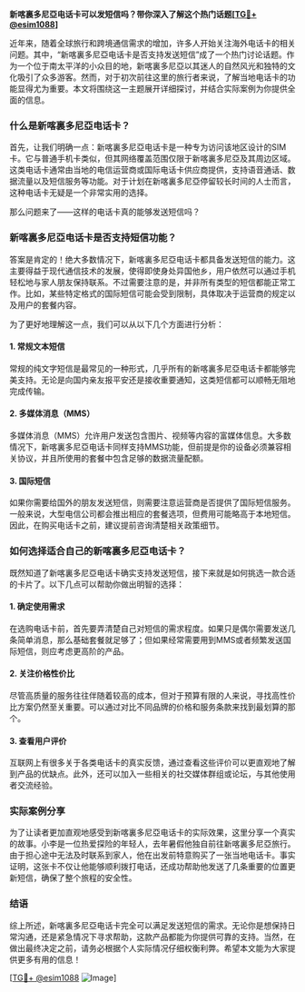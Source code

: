 **新喀裏多尼亞电话卡可以发短信吗？带你深入了解这个热门话题[[TG💪+ @esim1088](https://t.me/s/esim1088)]**

近年来，随着全球旅行和跨境通信需求的增加，许多人开始关注海外电话卡的相关问题。其中，“新喀裏多尼亞电话卡是否支持发送短信”成了一个热门讨论话题。作为一个位于南太平洋的小众目的地，新喀裏多尼亞以其迷人的自然风光和独特的文化吸引了众多游客。然而，对于初次前往这里的旅行者来说，了解当地电话卡的功能显得尤为重要。本文将围绕这一主题展开详细探讨，并结合实际案例为你提供全面的信息。

### 什么是新喀裏多尼亞电话卡？

首先，让我们明确一点：新喀裏多尼亞电话卡是一种专为访问该地区设计的SIM卡。它与普通手机卡类似，但其网络覆盖范围仅限于新喀裏多尼亞及其周边区域。这类电话卡通常由当地的电信运营商或国际电话卡供应商提供，支持语音通话、数据流量以及短信服务等功能。对于计划在新喀裏多尼亞停留较长时间的人士而言，这种电话卡无疑是一个非常实用的选择。

那么问题来了——这样的电话卡真的能够发送短信吗？

### 新喀裏多尼亞电话卡是否支持短信功能？

答案是肯定的！绝大多数情况下，新喀裏多尼亞电话卡都具备发送短信的能力。这主要得益于现代通信技术的发展，使得即使身处异国他乡，用户依然可以通过手机轻松地与家人朋友保持联系。不过需要注意的是，并非所有类型的短信都能正常工作。比如，某些特定格式的国际短信可能会受到限制，具体取决于运营商的规定以及用户的套餐内容。

为了更好地理解这一点，我们可以从以下几个方面进行分析：

#### 1. 常规文本短信
常规的纯文字短信是最常见的一种形式，几乎所有的新喀裏多尼亞电话卡都能够完美支持。无论是向国内亲友报平安还是接收重要通知，这类短信都可以顺畅无阻地完成传输。

#### 2. 多媒体消息（MMS）
多媒体消息（MMS）允许用户发送包含图片、视频等内容的富媒体信息。大多数情况下，新喀裏多尼亞电话卡同样支持MMS功能，但前提是你的设备必须兼容相关协议，并且所使用的套餐中包含足够的数据流量配额。

#### 3. 国际短信
如果你需要给国外的朋友发送短信，则需要注意运营商是否提供了国际短信服务。一般来说，大型电信公司都会推出相应的套餐选项，但费用可能略高于本地短信。因此，在购买电话卡之前，建议提前咨询清楚相关政策细节。

### 如何选择适合自己的新喀裏多尼亞电话卡？

既然知道了新喀裏多尼亞电话卡确实支持发送短信，接下来就是如何挑选一款合适的卡片了。以下几点可以帮助你做出明智的选择：

#### 1. 确定使用需求
在选购电话卡前，首先要弄清楚自己对短信的需求程度。如果只是偶尔需要发送几条简单消息，那么基础套餐就足够了；但如果经常需要用到MMS或者频繁发送国际短信，则应考虑更高阶的产品。

#### 2. 关注价格性价比
尽管高质量的服务往往伴随着较高的成本，但对于预算有限的人来说，寻找高性价比方案仍然至关重要。可以通过对比不同品牌的价格和服务条款来找到最划算的那个。

#### 3. 查看用户评价
互联网上有很多关于各类电话卡的真实反馈，通过查看这些评价可以更直观地了解到产品的优缺点。此外，还可以加入一些相关的社交媒体群组或论坛，与其他使用者交流经验。

### 实际案例分享

为了让读者更加直观地感受到新喀裏多尼亞电话卡的实际效果，这里分享一个真实的故事。小李是一位热爱探险的年轻人，去年暑假他独自前往新喀裏多尼亞旅行。由于担心途中无法及时联系到家人，他在出发前特意购买了一张当地电话卡。事实证明，这张卡不仅让他能够顺利拨打电话，还成功帮助他发送了几条重要的位置更新短信，确保了整个旅程的安全性。

### 结语

综上所述，新喀裏多尼亞电话卡完全可以满足发送短信的需求。无论你是想保持日常沟通，还是紧急情况下寻求帮助，这款产品都能为你提供可靠的支持。当然，在做出最终决定之前，请务必根据个人实际情况仔细权衡利弊。希望本文能为大家提供更多有用的信息！

[[TG💪+ @esim1088](https://t.me/s/esim1088) ![Image](https://i.postimg.cc/4NQfJmqS/Snipaste-2025-05-13-00-14-12.png)]